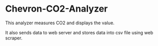 # Chevron-CO2-Analyzer

This analyzer measures CO2 and displays the value.

It also sends data to web server and stores data into csv file using web scraper.
